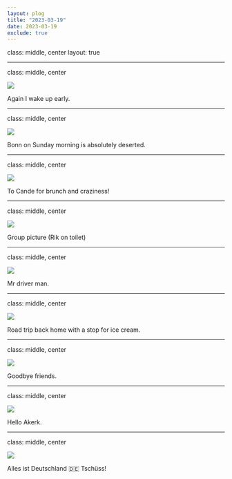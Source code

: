```yaml
---
layout: plog
title: "2023-03-19"
date: 2023-03-19
exclude: true
---
```


class: middle, center
layout: true

---

class: middle, center

<img class="plog-picture" src="{{ site.baseurl }}/img/plog/2023-03-19/01.jpg" />

Again I wake up early.

---

class: middle, center

<img class="plog-picture" src="{{ site.baseurl }}/img/plog/2023-03-19/02.jpg" />

Bonn on Sunday morning is absolutely deserted.

---

class: middle, center

<img class="plog-picture" src="{{ site.baseurl }}/img/plog/2023-03-19/03.gif" />

To Cande for brunch and craziness!

---

class: middle, center

<img class="plog-picture" src="{{ site.baseurl }}/img/plog/2023-03-19/04.jpeg" />

Group picture (Rik on toilet)

---

class: middle, center

<img class="plog-picture" src="{{ site.baseurl }}/img/plog/2023-03-19/05.jpg" />

Mr driver man.

---

class: middle, center

<img class="plog-picture" src="{{ site.baseurl }}/img/plog/2023-03-19/06.jpg" />

Road trip back home with a stop for ice cream.

---

class: middle, center

<img class="plog-picture" src="{{ site.baseurl }}/img/plog/2023-03-19/07.jpg" />

Goodbye friends.

---

class: middle, center

<img class="plog-picture" src="{{ site.baseurl }}/img/plog/2023-03-19/08.jpg" />

Hello Akerk.

---

class: middle, center

<img class="plog-picture" src="{{ site.baseurl }}/img/plog/2023-03-19/09.jpg" />

Alles ist Deutschland 🇩🇪 Tschüss!

